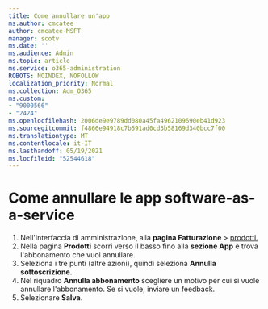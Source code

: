 ```yaml
---
title: Come annullare un'app
ms.author: cmcatee
author: cmcatee-MSFT
manager: scotv
ms.date: ''
ms.audience: Admin
ms.topic: article
ms.service: o365-administration
ROBOTS: NOINDEX, NOFOLLOW
localization_priority: Normal
ms.collection: Adm_O365
ms.custom:
- "9000566"
- "2424"
ms.openlocfilehash: 2006de9e9789dd080a45fa4962109690eb41d923
ms.sourcegitcommit: f4866e94918c7b591ad0cd3b58169d340bcc7f00
ms.translationtype: MT
ms.contentlocale: it-IT
ms.lasthandoff: 05/19/2021
ms.locfileid: "52544618"
---
```

# <a name="how-to-cancel-software-as-a-service-apps"></a>Come annullare le app software-as-a-service

1. Nell'interfaccia di amministrazione, alla **pagina Fatturazione**  >  [prodotti.](https://go.microsoft.com/fwlink/p/?linkid=842054)
2. Nella pagina **Prodotti** scorri verso il basso fino alla **sezione App** e trova l'abbonamento che vuoi annullare. 
3. Seleziona i tre punti (altre azioni), quindi seleziona **Annulla sottoscrizione.**
4. Nel riquadro **Annulla abbonamento** scegliere un motivo per cui si vuole annullare l'abbonamento. Se si vuole, inviare un feedback.
5. Selezionare **Salva**.